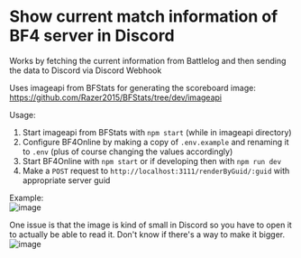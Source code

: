 # Show current match information of BF4 server in Discord

Works by fetching the current information from Battlelog and then sending the data to Discord via Discord Webhook

Uses imageapi from BFStats for generating the scoreboard image: https://github.com/Razer2015/BFStats/tree/dev/imageapi

Usage:  
1. Start imageapi from BFStats with `npm start` (while in imageapi directory)
2. Configure BF4Online by making a copy of `.env.example` and renaming it to `.env` (plus of course changing the values accordingly)
3. Start BF4Online with `npm start` or if developing then with `npm run dev`
4. Make a `POST` request to `http://localhost:3111/renderByGuid/:guid` with appropriate server guid

Example:  
![image](https://github.com/user-attachments/assets/1e2bdb3f-f749-436e-b7ec-dd030ee5a1c2)

One issue is that the image is kind of small in Discord so you have to open it to actually be able to read it. Don't know if there's a way to make it bigger.  
![image](https://github.com/user-attachments/assets/4b7b48ce-7fa1-4ce9-a8b9-8bb79d875e4f)
